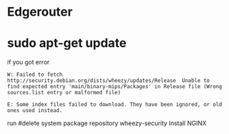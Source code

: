 # Edgerouter

# sudo apt-get update
if you got error  
```
W: Failed to fetch http://security.debian.org/dists/wheezy/updates/Release  Unable to find expected entry 'main/binary-mips/Packages' in Release file (Wrong sources.list entry or malformed file)

E: Some index files failed to download. They have been ignored, or old ones used instead.
```

run
#delete system package repository wheezy-security
Install NGINX

